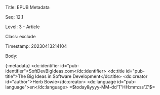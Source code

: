 Title:  EPUB Metadata

Seq:    12.1

Level:  3 - Article

Class:  exclude

Timestamp: 20230413214104

Body:

{:metadata}
	<dc:identifier id="pub-identifier">SoftDevBigIdeas.com</dc:identifier>
	<dc:title id="pub-title">The Big Ideas in Software Development</dc:title>
	<dc:creator id="author">Herb Bowie</dc:creator>
	<dc:language id="pub-language">en</dc:language>
	<meta property="dcterms:modified">=$today&yyyy-MM-dd'T'HH:mm:ss'Z'$=</meta>
